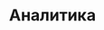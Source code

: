 ---
title: Аналитика
description: Интерпретация данных с целью получения значимой информации
nav_icon:
  vendor: bs
  name: person-lines-fill
---